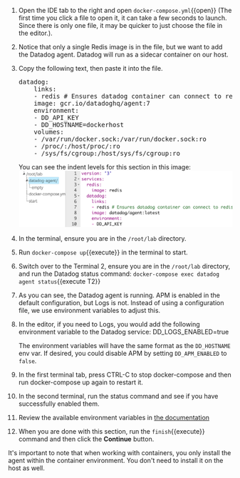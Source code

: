 1. Open the IDE tab to the right and open `docker-compose.yml`{{open}} (The first time you click a file to open it, it can take a few seconds to launch. Since there is only one file, it may be quicker to just choose the file in the editor.). 
3. Notice that only a single Redis image is in the file, but we want to add the Datadog agent. Datadog will run as a sidecar container on our host. 
4. Copy the following text, then paste it into the file.

   <pre class="file" data-target="clipboard">
   datadog:
       links:
       - redis # Ensures datadog container can connect to redis container
       image: gcr.io/datadoghq/agent:7
       environment:
       - DD_API_KEY
       - DD_HOSTNAME=dockerhost
       volumes:
       - /var/run/docker.sock:/var/run/docker.sock:ro
       - /proc/:/host/proc/:ro
       - /sys/fs/cgroup:/host/sys/fs/cgroup:ro
   </pre> 

   You can see the indent levels for this section in this image: ![alt](assets/step3indentlevel.png)
5. In the terminal, ensure you are in the `/root/lab` directory.
6. Run `docker-compose up`{{execute}} in the terminal to start.
7. Switch over to the Terminal 2, ensure you are in the `/root/lab` directory, and run the Datadog status command: `docker-compose exec datadog agent status`{{execute T2}}
8. As you can see, the Datadog agent is running. APM is enabled in the default configuration, but Logs is not. Instead of using a configuration file, we use environment variables to adjust this.
9. In the editor, if you need to Logs, you would add the following environment variable to the Datadog service:
        DD_LOGS_ENABLED=true

   The environment variables will have the same format as the `DD_HOSTNAME` env var. If desired, you could disable APM by setting `DD_APM_ENABLED` to `false`.

10. In the first terminal tab, press CTRL-C to stop docker-compose and then run docker-compose up again to restart it.
11. In the second terminal, run the status command and see if you have successfully enabled them.
12. Review the available environment variables in <a href="https://docs.datadoghq.com/agent/docker/?tab=standard#environment-variables" target="_datadog">the documentation</a>
13. When you are done with this section, run the `finish`{{execute}} command and then click the **Continue** button.

It's important to note that when working with containers, you only install the agent within the container environment. You don't need to install it on the host as well.
